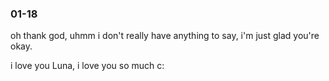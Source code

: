 ### 01-18

oh thank god, uhmm i don't really have anything to say, i'm just glad you're okay.

i love you Luna, i love you so much c:
